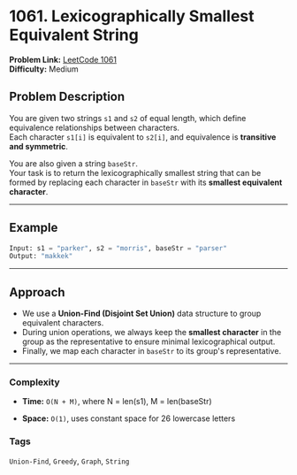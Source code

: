 # 1061. Lexicographically Smallest Equivalent String

**Problem Link:** [LeetCode 1061](https://leetcode.com/problems/lexicographically-smallest-equivalent-string/)  
**Difficulty:** Medium

## Problem Description

You are given two strings `s1` and `s2` of equal length, which define equivalence relationships between characters.  
Each character `s1[i]` is equivalent to `s2[i]`, and equivalence is **transitive and symmetric**.  

You are also given a string `baseStr`.  
Your task is to return the lexicographically smallest string that can be formed by replacing each character in `baseStr` with its **smallest equivalent character**.

---

## Example

```python
Input: s1 = "parker", s2 = "morris", baseStr = "parser"
Output: "makkek"
```

---

## Approach

- We use a **Union-Find (Disjoint Set Union)** data structure to group equivalent characters.
- During union operations, we always keep the **smallest character** in the group as the representative to ensure minimal lexicographical output.
- Finally, we map each character in `baseStr` to its group's representative.

---

### Complexity

- **Time:** `O(N + M)`, where N = len(s1), M = len(baseStr)

- **Space:** `O(1)`, uses constant space for 26 lowercase letters

### Tags

`Union-Find`, `Greedy`, `Graph`, `String`